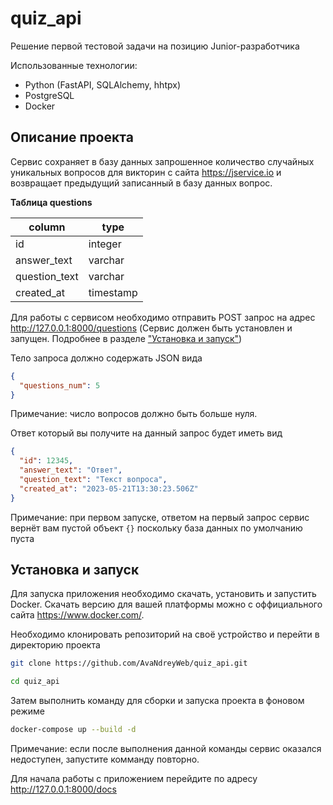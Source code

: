 # quiz_api
Решение первой тестовой задачи на позицию Junior-разработчика

Использованные технологии:
- Python (FastAPI, SQLAlchemy, hhtpx)
- PostgreSQL
- Docker

## Описание проекта

Сервис сохраняет в базу данных запрошенное количество случайных уникальных вопросов для викторин с сайта https://jservice.io
и возвращает предыдущий записанный в базу данных вопрос.

**Таблица questions**

| column         | type      |
|----------------|-----------|
| id             | integer   |
| answer_text    | varchar   |
| question_text  | varchar   |
| created_at     | timestamp |

Для работы с сервисом необходимо отправить POST запрос на адрес http://127.0.0.1:8000/questions
(Сервис должен быть установлен и запущен. Подробнее в разделе ["Установка и запуск"](https://github.com/AvaNdreyWeb/quiz_api#установка-и-запуск))

Тело запроса должно содержать JSON вида
```json
{
  "questions_num": 5
}
```

Примечание: число вопросов должно быть больше нуля.

Ответ который вы получите на данный запрос будет иметь вид

```json
{
  "id": 12345,
  "answer_text": "Ответ",
  "question_text": "Текст вопроса",
  "created_at": "2023-05-21T13:30:23.506Z"
}
```
Примечание: при первом запуске, ответом на первый запрос сервис вернёт вам пустой объект ```{}``` поскольку база данных по умолчанию пуста


## Установка и запуск
Для запуска приложения необходимо скачать, установить и запустить Docker. Скачать версию для вашей платформы можно с оффициального сайта https://www.docker.com/.

Необходимо клонировать репозиторий на своё устройство и перейти в директорию проекта
```bash
git clone https://github.com/AvaNdreyWeb/quiz_api.git
```
```bash
cd quiz_api
```
Затем выполнить команду для сборки и запуска проекта в фоновом режиме
```bash
docker-compose up --build -d
```
Примечание: если после выполнения данной команды сервис оказался недоступен, запустите комманду повторно.

Для начала работы с приложением перейдите по адресу http://127.0.0.1:8000/docs
